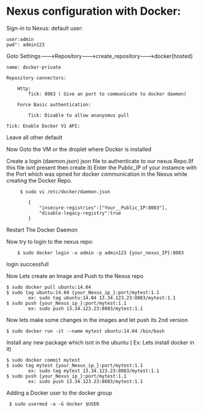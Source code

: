 # Nexus configuration with Docker:

Sign-in to Nexus:
  	default user:
    
   	user:admin
	pwd": admin123

Goto Settings--->Repository--->create_repository--->docker(hosted)

	name: docker-private
	
	Repository connectors:

		Http:
			Tick: 8083 ( Give an port to communicate to docker daemon)
	
		Force Basic authentication:
	  	
		  	Tick: Disable to allow ananyomus pull

	Tick: Enable Docker V1 API:


Leave all other default 


Now Goto the VM or the droplet where Docker is installed

Create a login (daemon.json) json file to authenticate to our nexus Repo.(If this file isnt present then create it)
	Enter the Public_IP of your instamce with the Port which was opned for docker communication in the Nexus while creating the Docker Repo.

         $ sudo vi /etc/docker/daemon.json

			{
 		  		"insecure-registries":["Your__Public_IP:8083"],
   		  		"disable-legacy-registry":true
			} 

Restart The Docker Daemon

Now try to login to the nexus repo:

		$ sudo docker login -u admin -p admin123 {your_nexus_IP}:8083


  login successfull


Now Lets create an Image and Push to the Nexus repo

	$ sudo docker pull ubuntu:14.04
   	$ sudo tag ubuntu:14.04 {your_Nexus_ip_}:port/mytest:1.1
      		ex: sudo tag ubuntu:14.04 13.34.123.23:8083/mytest:1.1
   	$ sudo push {your_Nexus_ip_}:port/mytest:1.1
     		ex: sudo push 13.34.123.23:8083/mytest:1.1


Now lets make some changes in the images and let push its 2nd version

   	$ sudo docker run -it --name mytest ubuntu:14.04 /bin/bash 
Install any new package which isnt in the ubuntu ( Ex: Lets install docker in it)
 
 	$ sudo docker commit mytest
   	$ sudo tag mytest {your_Nexus_ip_}:port/mytest:1.1
      		ex: sudo tag mytest 13.34.123.23:8083/mytest:1.1
   	$ sudo push {your_Nexus_ip_}:port/mytest:1.1
      		ex: sudo push 13.34.123.23:8083/mytest:1.1
		
		
Adding a Docker user to the docker group

 	 $ sudo usermod -a -G docker $USER

